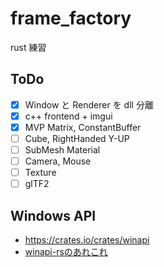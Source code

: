 # frame_factory
rust 練習

## ToDo

* [x] Window と Renderer を dll 分離
* [x] c++ frontend + imgui
* [x] MVP Matrix, ConstantBuffer
* [ ] Cube, RightHanded Y-UP
* [ ] SubMesh Material
* [ ] Camera, Mouse
* [ ] Texture
* [ ] glTF2

## Windows API

* https://crates.io/crates/winapi
* [winapi-rsのあれこれ](https://qiita.com/LNSEAB/items/88056dfd74a50676dec0)
